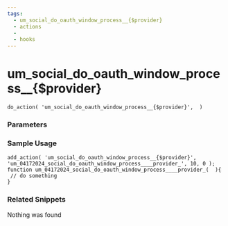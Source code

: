 ```yaml
---
tags: 
  - um_social_do_oauth_window_process__{$provider}
  - actions
  - 
  - hooks
---
```

# um\_social\_do\_oauth\_window\_process\_\_{$provider}

``` php:no-line-numbers
do_action( 'um_social_do_oauth_window_process__{$provider}',  )
```
<div class='hook-sep'></div>

### Parameters

<div class='hook-sep'></div>



### Sample Usage

``` php:no-line-numbers
add_action( 'um_social_do_oauth_window_process__{$provider}', 'um_04172024_social_do_oauth_window_process____provider_', 10, 0 );
function um_04172024_social_do_oauth_window_process____provider_(  ){
 // do something
}
```
<div class='hook-sep'></div>



### Related Snippets

Nothing was found

